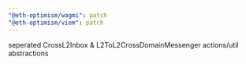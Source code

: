 ```yaml
---
"@eth-optimism/wagmi": patch
"@eth-optimism/viem": patch
---
```


seperated CrossL2Inbox & L2ToL2CrossDomainMessenger actions/util abstractions
